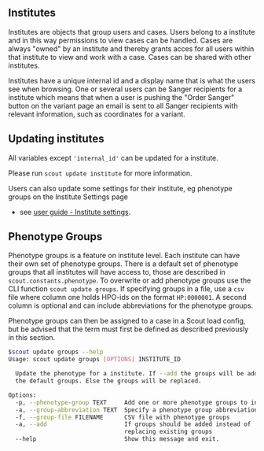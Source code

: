 ## Institutes

Institutes are objects that group users and cases. Users belong to a institute and in this way permissions to view cases can be handled.
Cases are always "owned" by an institute and thereby grants acces for all users within that institute to view and work with a case.
Cases can be shared with other institutes.

Institutes have a unique internal id and a display name that is what the users see when browsing.
One or several users can be Sanger recipients for a institute which means that when a user is pushing the
 "Order Sanger" button on the variant page an email is sent to all Sanger recipients with relevant information, such as coordinates for a variant.

## Updating institutes

All variables except `'internal_id'` can be updated for a institute.

Please run `scout update institute` for more information.

Users can also update some settings for their institute, eg phenotype groups on the Institute Settings page
- see [user guide - Institute settings](../user-guide/institutes.md).


## Phenotype Groups

Phenotype groups is a feature on institute level. Each institute can have their own set of phenotype groups.
There is a default set of phenotype groups that all institutes will have access to, those are described in
`scout.constants.phenotype`.
To overwrite or add phenotype groups use the CLI function `scout update groups`.
If specifying groups in a file, use a `csv` file where column one holds HPO-ids on the format `HP:0000001`.
A second column is optional and can include abbreviations for the phenotype groups.

Phenotype groups can then be assigned to a case in a Scout load config, but be advised that the term must first be defined as
described previously in this section.

```bash
$scout update groups --help
Usage: scout update groups [OPTIONS] INSTITUTE_ID

  Update the phenotype for a institute. If --add the groups will be added to
  the default groups. Else the groups will be replaced.

Options:
  -p, --phenotype-group TEXT     Add one or more phenotype groups to institute
  -a, --group-abbreviation TEXT  Specify a phenotype group abbreviation
  -f, --group-file FILENAME      CSV file with phenotype groups
  -a, --add                      If groups should be added instead of
                                 replacing existing groups
  --help                         Show this message and exit.
```
